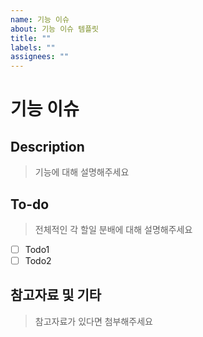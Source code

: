 ```yaml
---
name: 기능 이슈
about: 기능 이슈 템플릿
title: ""
labels: ""
assignees: ""
---
```


# 기능 이슈

## Description

> 기능에 대해 설명해주세요
> <br>

## To-do

> 전체적인 각 할일 분배에 대해 설명해주세요

- [ ] Todo1
- [ ] Todo2
      <br>

## 참고자료 및 기타

> 참고자료가 있다면 첨부해주세요
> <br>
